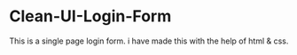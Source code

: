 # Clean-UI-Login-Form
This is a single page login form. i have made this with the help of html &amp; css.
